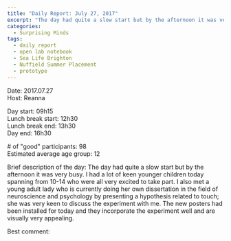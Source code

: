 ```yaml
---
title: "Daily Report: July 27, 2017"
excerpt: "The day had quite a slow start but by the afternoon it was very busy. "
categories:
  - Surprising Minds
tags:
  - daily report
  - open lab notebook
  - Sea Life Brighton
  - Nuffield Summer Placement
  - prototype
---
```


Date: 2017.07.27  
Host: Reanna 

Day start: 09h15   
Lunch break start: 12h30   
Lunch break end: 13h30  
Day end: 16h30  

\# of "good" participants: 98  
Estimated average age group: 12

Brief description of the day: The day had quite a slow start but by the afternoon it was very busy. I had a lot of keen younger children today spanning from 10-14 who were all very excited to take part. I also met a young adult lady who is currently doing her own dissertation in the field of neuroscience and psychology by presenting a hypothesis related to touch; she was very keen to discuss the experiment with me. The new posters had been installed for today and they incorporate the experiment well and are visually very appealing.

Best comment:
